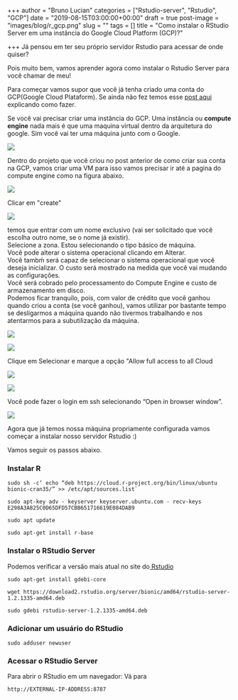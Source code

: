 +++
author = "Bruno Lucian"
categories = ["Rstudio-server", "Rstudio", "GCP"]
date = "2019-08-15T03:00:00+00:00"
draft = true
post-image = "images/blog/r_gcp.png"
slug = ""
tags = []
title = "Como instalar o RStudio Server em uma instância do Google Cloud Platform (GCP)?"

+++
Já pensou em ter seu próprio servidor Rstudio para acessar de onde quiser?

Pois muito bem, vamos aprender agora como instalar o Rstudio Server para você chamar de meu!

Para começar vamos supor que você já tenha criado uma conta do GCP(Google Cloud Plataform). Se ainda não fez temos esse [post aqui ](https://www.dadosaleatorios.com.br/post/como-criar-uma-conta-na-gcp/ "Como criar uma conta na GCP")explicando como fazer. 

Se você vai precisar criar uma instância do GCP. Uma instância ou **compute engine** nada mais é que uma maquina virtual dentro da arquitetura do google. Sim você vai ter uma máquina junto com o Google. 

![](images/blog/comemorar_hi5.gif)

Dentro do projeto que vocẽ criou no post anterior de como criar sua conta na GCP, vamos criar uma VM para isso vamos precisar ir até a pagina do compute engine como na figura abaixo.

![](images/blog/compute_engine.jpeg)

Clicar em "create"

![](images/blog/create_engine.jpeg)

temos que entrar com um nome exclusivo (vai ser solicitado que você escolha outro nome, se o nome já existir).   
Selecione a zona. Estou selecionando o tipo básico de máquina.   
Você pode alterar o sistema operacional clicando em Alterar.   
Você tambḿ será capaz de selecionar o sistema operacional que você deseja inicializar. O custo será mostrado na medida que você vai mudando as configurações.   
Você será cobrado pelo processamento do Compute Engine e custo de armazenamento em disco.   
Podemos ficar tranquilo, pois, com valor de crédito que você ganhou quando criou a conta (se você ganhou),  vamos utilizar por bastante tempo se desligarmos a máquina quando não tivermos trabalhando e nos atentarmos para a subutilização da máquina.

![](images/blog/config_engine.jpeg)

![](images/blog/choose_ubuntu.jpeg)

Clique em Selecionar e marque a opção "Allow full access to all Cloud 

![](images/blog/allow_API.jpeg)

![](images/blog/ssh_enter.jpeg)

Você pode fazer o login em ssh selecionando “Open in browser window”.

![](images/blog/ssh_show_.png)

Agora que já temos nossa máquina propriamente configurada vamos começar a instalar nosso servidor Rstudio :)

Vamos seguir os passos abaixo.

### Instalar R

    sudo sh -c‘ echo “deb https://cloud.r-project.org/bin/linux/ubuntu bionic-cran35/” >> /etc/apt/sources.list`
    
    sudo apt-key adv - keyserver keyserver.ubuntu.com - recv-keys E298A3A825C0D65DFD57CBB651716619E084DAB9
    
    sudo apt update
    
    sudo apt-get install r-base

### Instalar o RStudio Server

Podemos verificar a versão mais atual no site do[ Rstudio](https://www.rstudio.com/products/rstudio/download-server/ "Rstudio-server")

    sudo apt-get install gdebi-core
    
    wget https://download2.rstudio.org/server/bionic/amd64/rstudio-server-1.2.1335-amd64.deb
    
    sudo gdebi rstudio-server-1.2.1335-amd64.deb

### Adicionar um usuário do RStudio

    sudo adduser newuser

### Acessar o RStudio Server

Para abrir o RStudio em um navegador: Vá para

    http://EXTERNAL-IP-ADDRESS:8787